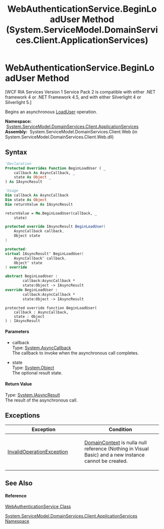 ﻿---
title: WebAuthenticationService.BeginLoadUser Method  (System.ServiceModel.DomainServices.Client.ApplicationServices)
TOCTitle: BeginLoadUser Method
ms:assetid: M:System.ServiceModel.DomainServices.Client.ApplicationServices.WebAuthenticationService.BeginLoadUser(System.AsyncCallback,System.Object)
ms:mtpsurl: https://msdn.microsoft.com/en-us/library/system.servicemodel.domainservices.client.applicationservices.webauthenticationservice.beginloaduser(v=VS.91)
ms:contentKeyID: 28898929
ms.date: 01/27/2012
mtps_version: v=VS.91
f1_keywords:
- System.ServiceModel.DomainServices.Client.ApplicationServices.WebAuthenticationService.BeginLoadUser
dev_langs:
- CSharp
- JScript
- VB
- FSharp
- c++
api_location:
- System.ServiceModel.DomainServices.Client.Web.dll
api_name:
- System.ServiceModel.DomainServices.Client.ApplicationServices.WebAuthenticationService.BeginLoadUser
api_type:
- Managed
topic_type:
- apiref
- kbSyntax
product_family_name: VS
ROBOTS: INDEX,FOLLOW
---

# WebAuthenticationService.BeginLoadUser Method

\[WCF RIA Services Version 1 Service Pack 2 is compatible with either .NET framework 4 or .NET Framework 4.5, and with either Silverlight 4 or Silverlight 5.\]

Begins an asynchronous [LoadUser](ff457880\(v=vs.91\).md) operation.

**Namespace:**  [System.ServiceModel.DomainServices.Client.ApplicationServices](ff457765\(v=vs.91\).md)  
**Assembly:**  System.ServiceModel.DomainServices.Client.Web (in System.ServiceModel.DomainServices.Client.Web.dll)

## Syntax

``` vb
'Declaration
Protected Overrides Function BeginLoadUser ( _
    callback As AsyncCallback, _
    state As Object _
) As IAsyncResult
```

``` vb
'Usage
Dim callback As AsyncCallback
Dim state As Object
Dim returnValue As IAsyncResult

returnValue = Me.BeginLoadUser(callback, _
    state)
```

``` csharp
protected override IAsyncResult BeginLoadUser(
    AsyncCallback callback,
    Object state
)
```

``` c++
protected:
virtual IAsyncResult^ BeginLoadUser(
    AsyncCallback^ callback, 
    Object^ state
) override
```

``` fsharp
abstract BeginLoadUser : 
        callback:AsyncCallback * 
        state:Object -> IAsyncResult 
override BeginLoadUser : 
        callback:AsyncCallback * 
        state:Object -> IAsyncResult 
```

``` jscript
protected override function BeginLoadUser(
    callback : AsyncCallback, 
    state : Object
) : IAsyncResult
```

#### Parameters

  - callback  
    Type: [System.AsyncCallback](https://msdn.microsoft.com/en-us/library/ckbe7yh5)  
    The callback to invoke when the asynchronous call completes.  

<!-- end list -->

  - state  
    Type: [System.Object](https://msdn.microsoft.com/en-us/library/e5kfa45b)  
    The optional result state.  

#### Return Value

Type: [System.IAsyncResult](https://msdn.microsoft.com/en-us/library/ft8a6455)  
The result of the asynchronous call.  

## Exceptions

<table>
<colgroup>
<col style="width: 50%" />
<col style="width: 50%" />
</colgroup>
<thead>
<tr class="header">
<th>Exception</th>
<th>Condition</th>
</tr>
</thead>
<tbody>
<tr class="odd">
<td><a href="https://msdn.microsoft.com/en-us/library/2asft85a">InvalidOperationException</a></td>
<td><p><a href="ff457937(v=vs.91).md">DomainContext</a> is nulla null reference (Nothing in Visual Basic) and a new instance cannot be created.</p></td>
</tr>
</tbody>
</table>

## See Also

#### Reference

[WebAuthenticationService Class](ff457928\(v=vs.91\).md)

[System.ServiceModel.DomainServices.Client.ApplicationServices Namespace](ff457765\(v=vs.91\).md)

